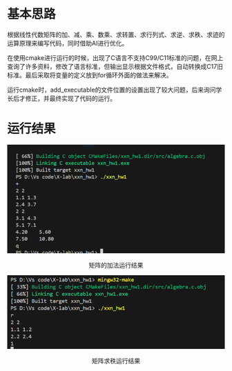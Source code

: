 # 基本思路 
根据线性代数矩阵的加、减、乘、数乘、求转置、求行列式、求逆、求秩、求迹的运算原理来编写代码，同时借助AI进行优化。

在使用cmake进行运行的时候，出现了C语言不支持C99/C11标准的问题，在网上查询了许多资料，修改了语言标准，但输出显示根据文件格式，自动转换成C17旧标准。最后采取将变量的定义放到for循环外面的做法来解决。

运行cmake时，add_executable的文件位置的设置出现了较大问题，后来询问学长后才修正，并最终实现了代码的运行。
# 运行结果
![矩阵的加法](联想截图_20250427162953.png)
<center>矩阵的加法运行结果</center>

![alt text](联想截图_20250427164118.png)
<center>矩阵求秩运行结果</center>